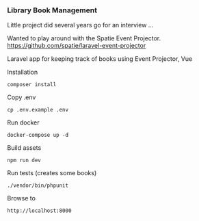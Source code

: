 ### Library Book Management

Little project did several years go for an interview ... 

Wanted to play around with the Spatie Event Projector.  https://github.com/spatie/laravel-event-projector 


Laravel app for keeping track of books using Event Projector, Vue



Installation

``composer install``

Copy .env

``cp .env.example .env``

Run docker

``docker-compose up -d``

Build assets

``npm run dev``

Run tests (creates some books)

``./vendor/bin/phpunit``


Browse to 

``http://localhost:8000``
